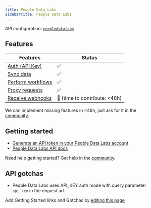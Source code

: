 ```yaml
---
title: People Data Labs
sidebarTitle: People Data Labs
---
```


API configuration: [`peopledatalabs`](https://terapi.dev/providers.yaml)


## Features

| Features | Status |
| - | - |
| [Auth (API Key)](/integrate/guides/authorize-an-api) | ✅ |
| [Sync data](/integrate/guides/sync-data-from-an-api) | ✅ |
| [Perform workflows](/integrate/guides/perform-workflows-with-an-api) | ✅ |
| [Proxy requests](/integrate/guides/proxy-requests-to-an-api) | ✅ |
| [Receive webhooks](/integrate/guides/receive-webhooks-from-an-api) | 🚫 (time to contribute: &lt;48h) |

<Tip>We can implement missing features in &lt;48h, just ask for it in the [community](https://terapi.dev/slack).</Tip>

## Getting started

-   [Generate an API token in your People Data Labs account](https://dashboard.peopledatalabs.com/)
-   [People Data Labs API docs](https://docs.peopledatalabs.com/docs/introduction)

<Tip>Need help getting started? Get help in the [community](https://terapi.dev/slack).</Tip>

## API gotchas

- People Data Labs uses API_KEY auth mode with query parameter `api_key` in the request url.

<Note>Add Getting Started links and Gotchas by [editing this page](https://github.com/terapihq/terapi/tree/master/docs-v2/integrations/all/peopledatalabs.mdx)</Note>
